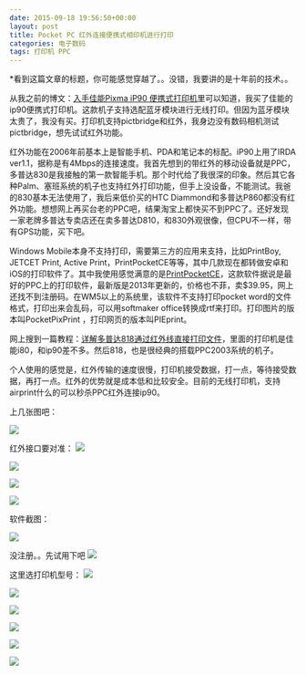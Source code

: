 ```yaml
---
date: 2015-09-18 19:56:50+00:00
layout: post
title: Pocket PC 红外连接便携式相印机进行打印
categories: 电子数码
tags: 打印机 PPC
---
```


*看到这篇文章的标题，你可能感觉穿越了。。没错，我要讲的是十年前的技术。。

从我之前的博文：[入手佳能Pixma iP90 便携式打印机](http://blog.xulihang.me/canon-ip90-printer/)里可以知道，我买了佳能的ip90便携式打印机。这款机子支持选配蓝牙模块进行无线打印。但因为蓝牙模块太贵了，我没有买。打印机支持pictbridge和红外，我身边没有数码相机测试pictbridge，想先试试红外功能。

红外功能在2006年前基本上是智能手机、PDA和笔记本的标配。iP90上用了IRDA ver1.1，据称是有4Mbps的连接速度。我首先想到的带红外的移动设备就是PPC，多普达830是我接触的第一款智能手机。那个时代给了我很深的印象。然后其它各种Palm、塞班系统的机子也支持红外打印功能，但手上没设备，不能测试。我爸的830基本无法使用了，我后来低价买的HTC Diammond和多普达P860都没有红外功能。想想网上再买台老的PPC吧，结果淘宝上都快买不到PPC了。还好发现一家老牌多普达专卖店还在卖多普达D810，和830外观很像，但CPU不一样，带有GPS功能，买下吧。

Windows Mobile本身不支持打印，需要第三方的应用来支持，比如PrintBoy, JETCET Print, Active Print，PrintPocketCE等等，其中几款现在都转做安卓和iOS的打印软件了。其中我使用感觉满意的是[PrintPocketCE](http://www.fieldsoftware.com/PrintPocketCE.htm)，这款软件据说是最好的PPC上的打印软件，最新版是2013年更新的，价格也不菲，卖$39.95，网上还找不到注册码。在WM5以上的系统里，该软件不支持打印pocket word的文件格式，打印出来会乱码，可以用softmaker office转换成rtf来打印。打印图片的版本叫PocketPixPrint ，打印网页的版本叫PIEprint。

网上搜到一篇教程：[详解多普达818通过红外线直接打印文件](http://www.kkcoo.com/webwmj/use/21391769178.html)，里面的打印机是佳能i80，和ip90差不多。然后818，也是很经典的搭载PPC2003系统的机子。

个人使用的感觉是，红外传输的速度很慢，打印机接受数据，打一点，等待接受数据，再打一点。红外的优势就是成本低和比较安全。目前的无线打印机，支持airprint什么的可以秒杀PPC红外连接ip90。


上几张图吧：

![](https://github.com/xulihang/xulihang.github.io/raw/master/album/printer/irda/1.JPG)

红外接口要对准：
![](https://github.com/xulihang/xulihang.github.io/raw/master/album/printer/irda/2.JPG)

![](https://github.com/xulihang/xulihang.github.io/raw/master/album/printer/irda/4.JPG)

![](https://github.com/xulihang/xulihang.github.io/raw/master/album/printer/irda/3.JPG)

![](https://github.com/xulihang/xulihang.github.io/raw/master/album/printer/irda/5.JPG)

软件截图：

![](https://github.com/xulihang/xulihang.github.io/raw/master/album/printer/irda/Captures/Screen001.png)

没注册。。先试用下吧
![](https://github.com/xulihang/xulihang.github.io/raw/master/album/printer/irda/Captures/Screen002.png)

这里选打印机型号：
![](https://github.com/xulihang/xulihang.github.io/raw/master/album/printer/irda/Captures/Screen003.png)

![](https://github.com/xulihang/xulihang.github.io/raw/master/album/printer/irda/Captures/Screen008.png)

![](https://github.com/xulihang/xulihang.github.io/raw/master/album/printer/irda/Captures/Screen004.png)

![](https://github.com/xulihang/xulihang.github.io/raw/master/album/printer/irda/Captures/Screen005.png)

![](https://github.com/xulihang/xulihang.github.io/raw/master/album/printer/irda/Captures/Screen006.png)

![](https://github.com/xulihang/xulihang.github.io/raw/master/album/printer/irda/Captures/Screen007.png)






